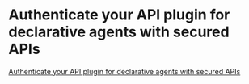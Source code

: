 # Authenticate your API plugin for declarative agents with secured APIs

[Authenticate your API plugin for declarative agents with secured APIs](https://learn.microsoft.com/en-us/training/modules/copilot-declarative-agent-api-plugin-auth/)